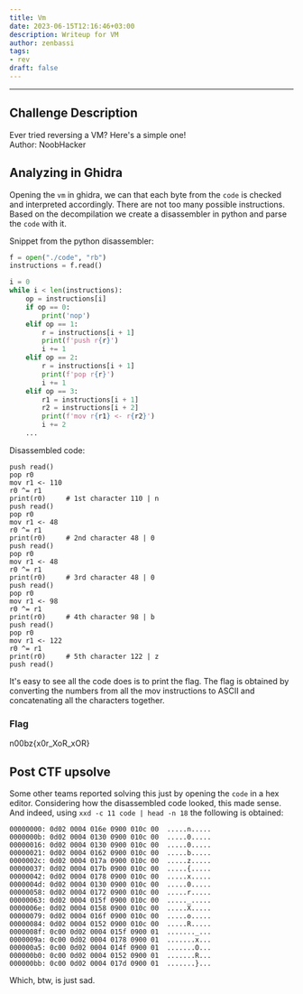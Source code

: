 ```yaml
---
title: Vm
date: 2023-06-15T12:16:46+03:00
description: Writeup for VM
author: zenbassi
tags:
- rev
draft: false
---
```


---

## Challenge Description

Ever tried reversing a VM? Here's a simple one!  
Author: NoobHacker

## Analyzing in Ghidra

Opening the `vm` in ghidra, we can that each byte from the `code` is checked
and interpreted accordingly. There are not too many possible instructions.
Based on the decompilation we create a disassembler in python and parse the
`code` with it. 

Snippet from the python disassembler:
```python
f = open("./code", "rb")
instructions = f.read()

i = 0
while i < len(instructions):
    op = instructions[i]
    if op == 0:
        print('nop')
    elif op == 1:
        r = instructions[i + 1]
        print(f'push r{r}')
        i += 1
    elif op == 2:
        r = instructions[i + 1]
        print(f'pop r{r}')
        i += 1
    elif op == 3: 
        r1 = instructions[i + 1]
        r2 = instructions[i + 2]
        print(f'mov r{r1} <- r{r2}')
        i += 2
    ...
```

Disassembled code:
```
push read()
pop r0
mov r1 <- 110
r0 ^= r1
print(r0)     # 1st character 110 | n
push read()
pop r0
mov r1 <- 48
r0 ^= r1
print(r0)     # 2nd character 48 | 0
push read()
pop r0
mov r1 <- 48
r0 ^= r1
print(r0)     # 3rd character 48 | 0
push read()
pop r0
mov r1 <- 98
r0 ^= r1
print(r0)     # 4th character 98 | b
push read()
pop r0
mov r1 <- 122
r0 ^= r1
print(r0)     # 5th character 122 | z
push read()
```
It's easy to see all the code does is to print the flag. The flag is obtained
by converting the numbers from all the mov instructions to ASCII and concatenating
all the characters together.

### Flag

n00bz{x0r_XoR_xOR}

## Post CTF upsolve

Some other teams reported solving this just by opening the `code` in a hex editor.
Considering how the disassembled code looked, this made sense. And indeed, using
`xxd -c 11 code | head -n 18` the following is obtained:

```hex
00000000: 0d02 0004 016e 0900 010c 00  .....n.....
0000000b: 0d02 0004 0130 0900 010c 00  .....0.....
00000016: 0d02 0004 0130 0900 010c 00  .....0.....
00000021: 0d02 0004 0162 0900 010c 00  .....b.....
0000002c: 0d02 0004 017a 0900 010c 00  .....z.....
00000037: 0d02 0004 017b 0900 010c 00  .....{.....
00000042: 0d02 0004 0178 0900 010c 00  .....x.....
0000004d: 0d02 0004 0130 0900 010c 00  .....0.....
00000058: 0d02 0004 0172 0900 010c 00  .....r.....
00000063: 0d02 0004 015f 0900 010c 00  ....._.....
0000006e: 0d02 0004 0158 0900 010c 00  .....X.....
00000079: 0d02 0004 016f 0900 010c 00  .....o.....
00000084: 0d02 0004 0152 0900 010c 00  .....R.....
0000008f: 0c00 0d02 0004 015f 0900 01  ......._...
0000009a: 0c00 0d02 0004 0178 0900 01  .......x...
000000a5: 0c00 0d02 0004 014f 0900 01  .......O...
000000b0: 0c00 0d02 0004 0152 0900 01  .......R...
000000bb: 0c00 0d02 0004 017d 0900 01  .......}...
```

Which, btw, is just sad.
